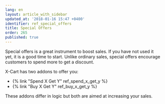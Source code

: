```yaml
---
lang: en
layout: article_with_sidebar
updated_at: '2018-01-16 15:47 +0400'
identifier: ref_special_offers
title: Special Offers
order: 265
published: true
---
```

Special offers is a great instrument to boost sales. If you have not used it yet, it is a good time to start. Unlike ordinary sales, special offers encourage customers to spend more to get a discount.

X-Cart has two addons to offer you:
* {% link "Spend X Get Y" ref_spend_x_get_y %}
* {% link "Buy X Get Y" ref_buy_x_get_y %}

These addons differ in logic but both are aimed at increasing your sales. 


